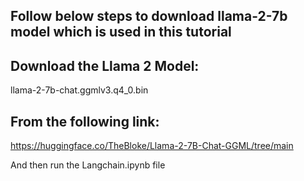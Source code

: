## Follow below steps to download llama-2-7b model which is used in this tutorial

## Download the Llama 2 Model:
llama-2-7b-chat.ggmlv3.q4_0.bin


## From the following link:
https://huggingface.co/TheBloke/Llama-2-7B-Chat-GGML/tree/main


And then run the Langchain.ipynb file
